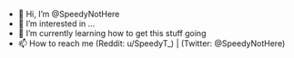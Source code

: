 - 👋 Hi, I’m @SpeedyNotHere
- 👀 I’m interested in ...
- 🌱 I’m currently learning how to get this stuff going
- 📫 How to reach me (Reddit: u/SpeedyT_) | (Twitter: @SpeedyNotHere)

<!---
SpeedyNotHere is a ✨ special ✨ repository because its `README.md` (this file) appears on your GitHub profile.
You can click the Preview link to take a look at your changes.
--->
